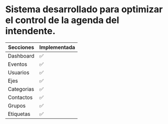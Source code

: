 # Sistema desarrollado para optimizar el control de la agenda del intendente.

| Secciones | Implementada |
| --------- | ------------ |
| Dashboard | ✅ |
| Eventos   | ✅ |
| Usuarios  | ✅ |
| Ejes      | ✅ |
| Categorias| ✅ |
| Contactos | ✅ |
| Grupos    | ✅ |
| Etiquetas | ✅ |
